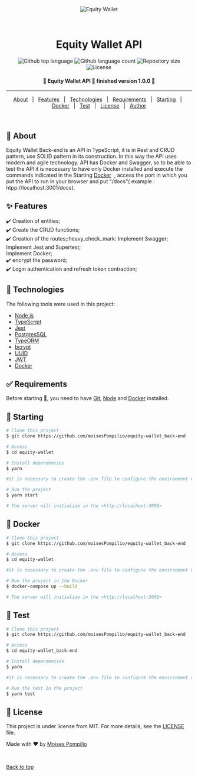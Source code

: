 <div align="center" id="top"> 
  <img src="./src/assets/equity-wallet_back-end.gif" alt="Equity Wallet" />

  &#xa0;

  <!-- <a href="https://equitywallet.netlify.app">Demo</a> -->
</div>

<h1 align="center">Equity Wallet API</h1>

<p align="center">
  <img alt="Github top language" src="https://img.shields.io/github/languages/top/moisesPompilio/equity-wallet_back-end?color=56BEB8">

  <img alt="Github language count" src="https://img.shields.io/github/languages/count/moisesPompilio/equity-wallet_back-end?color=56BEB8">

  <img alt="Repository size" src="https://img.shields.io/github/repo-size/moisesPompilio/equity-wallet_back-end?color=56BEB8">

  <img alt="License" src="https://img.shields.io/github/license/moisesPompilio/equity-wallet_back-end?color=56BEB8">

  <!-- <img alt="Github issues" src="https://img.shields.io/github/issues/moisesPompilio/equity-wallet_back-end?color=56BEB8" />

  <!-- <img alt="Github forks" src="https://img.shields.io/github/forks/moisesPompilio
/
equity-wallet_back-end?color=56BEB8" /> -->

  <!-- <img alt="Github stars" src="https://img.shields.io/github/stars/moisesPompilio
/
equity-wallet_back-end?color=56BEB8" /> -->
</p>

<!-- Status -->

<h4 align="center"> 
	🚧  Equity Wallet API 🚀 finished version 1.0.0  🚧
</h4> 

<hr>

<p align="center">
  <a href="#dart-about">About</a> &#xa0; | &#xa0; 
  <a href="#sparkles-features">Features</a> &#xa0; | &#xa0;
  <a href="#rocket-technologies">Technologies</a> &#xa0; | &#xa0;
  <a href="#white_check_mark-requirements">Requirements</a> &#xa0; | &#xa0;
  <a href="#checkered_flag-starting">Starting</a> &#xa0; | &#xa0;
  <a href="#ship-docker">Docker</a> &#xa0; | &#xa0;
  <a href="#test_tube-test">Test</a> &#xa0; | &#xa0;
  <a href="#memo-license">License</a> &#xa0; | &#xa0;
  <a href="https://github.com/moisesPompilio" target="_blank">Author</a>
</p>

<br>

## :dart: About ##


Equity Wallet Back-end is an API in TypeScript, it is in Rest and CRUD pattern, use SOLID pattern in its construction. In this way the API uses modern and agile technology.
API has Docker and Swagger, so to be able to test the API it is necessary to have only Docker installed and execute the commands indicated in the Starting <a href="#checkered_flag_docker">Docker</a> &#xa0;, access the port in which you put the API to run in your browser and put "/docs"( example : htpp://localhost:3001/docs).

## :sparkles: Features ##

:heavy_check_mark: Creation of entities;\
:heavy_check_mark: Create the CRUD functions;\
:heavy_check_mark: Creation of the routes;\:heavy_check_mark: 
Implement Swagger;\
Implement Jest and Supertest;\
Implement Docker;\
:heavy_check_mark: encrypt the password;\
:heavy_check_mark: Login authentication and refresh token contraction;

## :rocket: Technologies ##

The following tools were used in this project:

- [Node.js](https://nodejs.org/en/)
- [TypeScript](https://www.typescriptlang.org/)
- [Jest](https://jestjs.io/)
- [PostgresSQL](https://www.postgresql.org/)
- [TypeORM](https://typeorm.io/)
- [bcrypt](https://www.npmjs.com/package/bcrypt)
- [UUID](https://www.npmjs.com/package/uuid)
- [JWT](https://jwt.io/)
- [Docker](https://www.docker.com/)

## :white_check_mark: Requirements ##

Before starting :checkered_flag:, you need to have [Git](https://git-scm.com), [Node](https://nodejs.org/en/) and [Docker](https://www.docker.com/) installed.

## :checkered_flag: Starting ##

```bash
# Clone this project
$ git clone https://github.com/moisesPompilio/equity-wallet_back-end

# Access
$ cd equity-wallet

# Install dependencies
$ yarn

#it is necessary to create the .env file to configure the environment variables, the .env.example file contains all the necessary variables

# Run the project
$ yarn start

# The server will initialize in the <http://localhost:3000>
```

## :ship: Docker ##

```bash
# Clone this project
$ git clone https://github.com/moisesPompilio/equity-wallet_back-end

# Access
$ cd equity-wallet

#it is necessary to create the .env file to configure the environment variables, the .env.example file contains all the necessary variables

# Run the project in the Docker
$ docker-compose up --build

# The server will initialize in the <http://localhost:3001>
```

## :test_tube: Test

```bash
# Clone this project
$ git clone https://github.com/moisesPompilio/equity-wallet_back-end

# Access
$ cd equity-wallet_back-end

# Install dependencies
$ yarn

#it is necessary to create the .env file to configure the environment variables, the .env.example file contains all the necessary variables

# Run the test in the project
$ yarn test
```

## :memo: License ##

This project is under license from MIT. For more details, see the [LICENSE](LICENSE.md) file.


Made with :heart: by <a href="https://github.com/moisesPompilio" target="_blank">Moises Pompilio</a>

&#xa0;

<a href="#top">Back to top</a>
